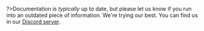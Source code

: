 ?>Documentation is *typically* up to date, but please let us know if you run into an outdated piece of information. 
We're trying our best. You can find us in our [Discord server](https://discord.gg/keTcqpUQVG).
